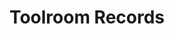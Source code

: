 ---
title: Toolroom Records
categories:
- radio
- digital
- press
tags:
- artist
position: 2
image: 
is-featured: 
is-front: 
website:
facebook: https://www.facebook.com/toolroomrecords/
twitter:
instagram:
spotify:
soundcloud:
youtube: 
apple: 
layout: client
---